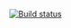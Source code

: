 [![Build status](https://ci.appveyor.com/api/projects/status/tfk1kjl62ar2c102?svg=true)](https://ci.appveyor.com/project/Sergei37964/autotestingdz3)
